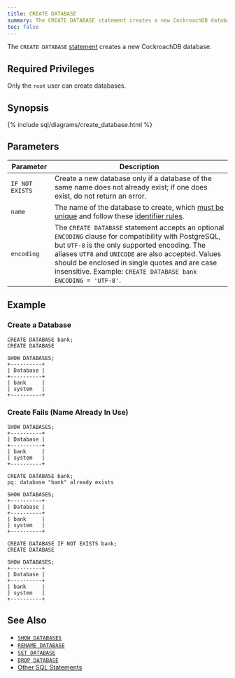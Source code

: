 ```yaml
---
title: CREATE DATABASE
summary: The CREATE DATABASE statement creates a new CockroachDB database. 
toc: false
---
```


The `CREATE DATABASE` [statement](sql-statements.html) creates a new CockroachDB database.  

<div id="toc"></div>

## Required Privileges

Only the `root` user can create databases.

## Synopsis

{% include sql/diagrams/create_database.html %}

## Parameters

Parameter | Description
----------|------------
`IF NOT EXISTS` | Create a new database only if a database of the same name does not already exist; if one does exist, do not return an error. 
`name` | The name of the database to create, which [must be unique](#create-fails-name-already-in-use) and follow these [identifier rules](keywords-and-identifiers.html#identifiers).
`encoding` | The `CREATE DATABASE` statement accepts an optional `ENCODING` clause for compatibility with PostgreSQL, but `UTF-8` is the only supported encoding. The aliases `UTF8` and `UNICODE` are also accepted. Values should be enclosed in single quotes and are case insensitive. Example: `CREATE DATABASE bank ENCODING = 'UTF-8'`.

## Example


### Create a Database
~~~
CREATE DATABASE bank;
CREATE DATABASE

SHOW DATABASES;
+----------+
| Database |
+----------+
| bank     |
| system   |
+----------+
~~~


### Create Fails (Name Already In Use)

~~~
SHOW DATABASES;
+----------+
| Database |
+----------+
| bank     |
| system   |
+----------+

CREATE DATABASE bank;
pq: database "bank" already exists

SHOW DATABASES;
+----------+
| Database |
+----------+
| bank     |
| system   |
+----------+

CREATE DATABASE IF NOT EXISTS bank;
CREATE DATABASE

SHOW DATABASES;
+----------+
| Database |
+----------+
| bank     |
| system   |
+----------+
~~~

## See Also

- [`SHOW DATABASES`](show-databases.html)
- [`RENAME DATABASE`](rename-database.html)
- [`SET DATABASE`](set-database.html)
- [`DROP DATABASE`](drop-database.html)
- [Other SQL Statements](sql-statements.html)